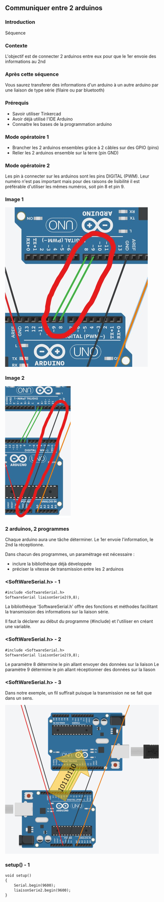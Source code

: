 ## Communiquer entre 2 arduinos  




### Introduction

Séquence


### Contexte

L'objectif est de connecter 2 arduinos entre eux pour que le 1er envoie des informations au 2nd


### Après cette séquence

Vous saurez transferer des informations d'un arduino à un autre arduino par une liaison de type série (filaire ou par bluetooth)


### Prérequis

- Savoir utiliser Tinkercad
- Avoir déjà utilisé l'IDE Arduino
- Connaitre les bases de la programmation arduino


### Mode opératoire 1

- Brancher les 2 arduinos ensembles grâce à 2 câbles sur des GPIO (pins)
- Relier les 2 arduinos ensemble sur la terre (pin GND)


### Mode opératoire 2

Les pin à connecter sur les arduinos sont les pins DIGITAL (PWM). Leur numéro n'est pas important mais pour des raisons de lisibilité il est préférable d'utiliser les mêmes numéros, soit pin 8 et pin 9.


### Image 1 

![Arduino1](images/2xArduino_1.jpg)


### Image 2

![Arduino1](images/2xArduino_2.jpg)


### 2 arduinos, 2 programmes

Chaque arduino aura une tâche déterminer. Le 1er envoie l'information, le 2nd la réceptionne.

Dans chacun des programmes, un paramétrage est nécessaire : 
- inclure la bibliothèque déjà développée
- préciser la vitesse de transmission entre les 2 arduinos


### <SoftWareSerial.h> - 1

    #include <SoftwareSerial.h>
    SoftwareSerial liaisonSerie2(9,8);

La bibliothèque 'SoftwareSerial.h' offre des fonctions et méthodes facilitant la transmission des informations sur la liaison série.

Il faut la déclarer au début du programme (#include) et l'utiliser en créant une variable.


### <SoftWareSerial.h> - 2

    #include <SoftwareSerial.h>
    SoftwareSerial liaisonSerie2(9,8);

Le paramètre 8 détermine le pin allant envoyer des données sur la liaison
Le paramètre 9 détermine le pin allant réceptionner des données sur la liason


### <SoftWareSerial.h> - 3

Dans notre exemple, un fil suffirait puisque la transmission ne se fait que dans un sens.

![Arduino1](images/2xArduino_3.jpg)


### setup() - 1

    void setup()
    {
        Serial.begin(9600);
        liaisonSerie2.begin(9600);
    }


